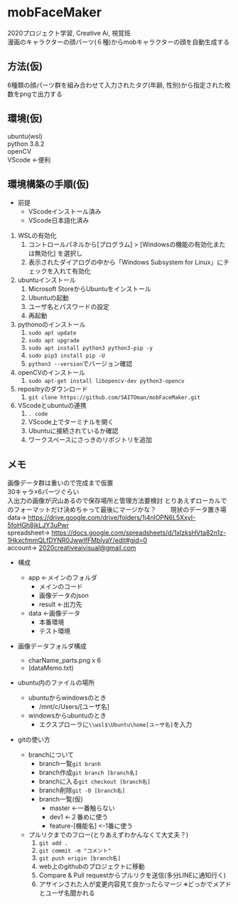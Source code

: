 # mobFaceMaker
2020プロジェクト学習, Creative Ai, 視覚班  
漫画のキャラクターの顔パーツ(６種)からmobキャラクターの顔を自動生成する  
## 方法(仮)
6種類の顔パーツ群を組み合わせて入力されたタグ(年齢, 性別)から指定された枚数をpngで出力する
## 環境(仮)
ubuntu(wsl)  
python 3.8.2  
openCV  
VScode ←便利
## 環境構築の手順(仮)
- 前提
    - VScodeインストール済み
    - VScode日本語化済み
1. WSLの有効化
    1. コントロールパネルから[プログラム] > [Windowsの機能の有効化または無効化] を選択し
    1. 表示されたダイアログの中から「Windows Subsystem for Linux」にチェックを入れて有効化
1. ubuntuインストール
    1. Microsoft StoreからUbuntuをインストール
    1. Ubuntuの起動
    1. ユーザ名とパスワードの設定
    1. 再起動
1. pythonoのインストール
    1. `sudo apt update`
    1. `sudo apt upgrade`
    1. `sudo apt install python3 python3-pip -y`
    1. `sudo pip3 install pip -U`
    1. `python3 --version`でバージョン確認
1. openCVのインストール
    1. `sudo apt-get install libopencv-dev python3-opencv`
1. repositryのダウンロード
    1. `git clone https://github.com/SAITOman/mobFaceMaker.git`
1. VScodeとubuntuの連携
    1. `. code`
    1. VScode上でターミナルを開く
    1. Ubuntuに接続されているか確認
    1. ワークスペースにさっきのリポジトリを追加
## メモ
画像データ群は重いので完成まで仮置  
30キャラ×6パーツぐらい  
入出力の画像が沢山あるので保存場所と管理方法要検討
とりあえずローカルでのフォーマットだけ決めちゃって最後にマージかな？　　
現状のデータ置き場  
data-> https://drive.google.com/drive/folders/1j4nlOPN6L5XxyI-5foHGh8jkLJY3uPwr  
spreadsheet-> https://docs.google.com/spreadsheets/d/1xIzksHVta82n1z-1HkxcfmmQLfDYNR0JwwIfFMblyaY/edit#gid=0  
account-> 2020creativeaivisual@gmail.com

- 構成
    - app <-メインのフォルダ
        - メインのコード
        - 画像データのjson
        - result <-出力先
    - data <-画像データ
        - 本番環境
        - テスト環境
        
- 画像データフォルダ構成
    - charName_parts.png x 6
    - (dataMemo.txt)
    
- ubuntu内のファイルの場所
    - ubuntuからwindowsのとき
        - /mnt/c/Users/[ユーザ名]
    - windowsからubuntuのとき
        - エクスプローラに`\\wsl$\Ubuntu\home[ユーザ名]`を入力
        
- gitの使い方
    - branchについて
        - branch一覧`git branh`
        - branch作成`git branch [branch名]`
        - branchに入る`git checkout [branch名]`
        - branch削除`git -D [branch名]`
        - branch一覧(仮)
            - master <-一番触らない
            - dev1 <-２番めに使う
            - feature-[機能名] <-1番に使う
    - プルリクまでのフロー(とりあえずわかんなくて大丈夫？)
        1. `git add .`
        1. `git commit -m "コメント"`
        1. `git push origin [branch名]`
        1. web上のgithubのプロジェクトに移動
        1. Compare & Pull requestからプルリクを送信(多分LINEに通知行く)
        1. アサインされた人が変更内容見て良かったらマージ
※どっかでメアドとユーザ名聞かれる
